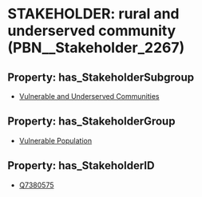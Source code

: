 # STAKEHOLDER: __rural and underserved community__ (PBN__Stakeholder_2267)

## Property: has_StakeholderSubgroup

* [Vulnerable and Underserved Communities](PBN__StakeholderSubgroup_102)

## Property: has_StakeholderGroup

* [Vulnerable Population](PBN__StakeholderGroup_6)

## Property: has_StakeholderID

* [Q7380575](Q7380575)

